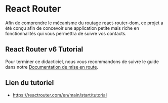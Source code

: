 # React Router
Afin de comprendre le mécanisme du routage react-router-dom, ce projet a été conçu afin de concevoir une application petite mais riche en fonctionnalités qui vous permettra de suivre vos contacts.

## React Router v6 Tutorial

Pour terminer ce didacticiel, nous vous recommandons de suivre le guide dans notre [Documentation de mise en route](https://github.com/webapps-conception/react-router-tutorial/blob/main/tutorial.md).

## Lien du tutoriel
* <https://reactrouter.com/en/main/start/tutorial>
